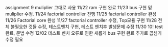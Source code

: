 assignment 9 muliplier 그대로 사용
11/22 ram 구현 완료
11/23 bus 구현 밑 muliplier 수정.
11/24 factorial controller 진행
11/25 factorial controller 완성
11/26 Factorial core 완성
11/27 factorial controller 수정, Top모듈 구현
11/28 전체 불필요한 것들 수정, 테스트벤치 구현, 테스트 벤치후 발생문제 수정
11/30 10! test 완료, 문법 수정
12/02 테스트 벤치 오류로 인한 새롭게 bus 구현 완료 추가로 곱셈기 수정 필요